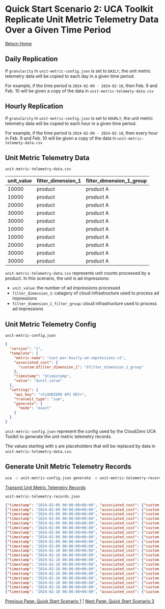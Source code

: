 # Quick Start Scenario 2: UCA Toolkit Replicate Unit Metric Telemetry Data Over a Given Time Period
[Return Home](./quick_start_unit_metric_telemetry.md)

## Daily Replication

If `granularity` in `unit-metric-config.json` is set to `DAILY`, the unit metric telemetry data will be copied to each day in a given time period.

For example, if the time period is `2024-02-09 - 2024-02-10`, then Feb. 9 and Feb. 10 will be given a copy of the data in `unit-metric-telemety-data.csv`

## Hourly Replication

If `granularity` in `unit-metric-config.json` is set to `HOURLY`, the unit metric telemetry data will be copied to each hour in a given time period.

For example, if the time period is `2024-02-09 - 2024-02-10`, then every hour in Feb. 9 and Feb. 10 will be given a copy of the data in `unit-metric-telemety-data.csv`

## Unit Metric Telemetry Data

`unit-metric-telemetry-data.csv`

| unit_value | filter_dimension_1 | filter_dimension_1_group |
|------------|--------------------|--------------------------|
| 10000      | product            | product A                |
| 10000      | product            | product A                |
| 20000      | product            | product A                |
| 30000      | product            | product A                |
| 30000      | product            | product A                |
| 10000      | product            | product A                |
| 10000      | product            | product A                |
| 20000      | product            | product A                |
| 30000      | product            | product A                |
| 30000      | product            | product A                |

`unit-metric-telemetry-data.csv` represents unit counts processed by a product. In this scenario, the unit is ad impressions:
  * `unit_value`: the number of ad impressions processed
  * `filter_dimension_1`: catagory of cloud infrastructure used to process ad impressions
  * `filter_dimension_1_filter_group`: cloud infrastructure used to process ad impressions

## Unit Metric Telemetry Config

`unit-metric-config.json`
```json
{
  "version": "1",
  "template": {
    "metric-name": "cost-per-hourly-ad-impressions-v1",
    "associated_cost": {
      "custom:$filter_dimension_1": "$filter_dimension_1_group"
    },
    "timestamp": "$timestamp",
    "value": "$unit_value"
  },
  "settings": {
    "api_key": "<CLOUDZERO API KEY>",
    "transmit_type": "sum",
    "generate": {
      "mode": "exact"
    }
  }
}
```
`unit-metric-config.json` represent the config used by the CloudZero UCA Toolkit to generate the unit metric telemetry records.

The values starting with `$` are placeholders that will be replaced by data in `unit-metric-telemetry-data.csv`.

## Generate Unit Metric Telemetry Records
```bash
uca -c unit-metric-config.json generate -o unit-metric-telemetry-records.json -i unit-metric-telemetry-data.csv -s 2024-02-09 -e 2024-02-10
```
[Transmit Unit Metric Telemetry Records](./quick_start_unit_metric_telemetry.md#transmit-unit-metric-telemetry-records)

`unit-metric-telemetry-records.json`
```json
{"timestamp": "2024-02-09 00:00:00+00:00", "associated_cost": {"custom:product": "product A"}, "metric-name": "cost-per-daily-ad-impressions-v1", "value": "10000.00"}
{"timestamp": "2024-02-09 00:00:00+00:00", "associated_cost": {"custom:product": "product A"}, "metric-name": "cost-per-daily-ad-impressions-v1", "value": "10000.00"}
{"timestamp": "2024-02-09 00:00:00+00:00", "associated_cost": {"custom:product": "product A"}, "metric-name": "cost-per-daily-ad-impressions-v1", "value": "20000.00"}
{"timestamp": "2024-02-09 00:00:00+00:00", "associated_cost": {"custom:product": "product A"}, "metric-name": "cost-per-daily-ad-impressions-v1", "value": "30000.00"}
{"timestamp": "2024-02-09 00:00:00+00:00", "associated_cost": {"custom:product": "product A"}, "metric-name": "cost-per-daily-ad-impressions-v1", "value": "30000.00"}
{"timestamp": "2024-02-09 00:00:00+00:00", "associated_cost": {"custom:product": "product A"}, "metric-name": "cost-per-daily-ad-impressions-v1", "value": "10000.00"}
{"timestamp": "2024-02-09 00:00:00+00:00", "associated_cost": {"custom:product": "product A"}, "metric-name": "cost-per-daily-ad-impressions-v1", "value": "10000.00"}
{"timestamp": "2024-02-09 00:00:00+00:00", "associated_cost": {"custom:product": "product A"}, "metric-name": "cost-per-daily-ad-impressions-v1", "value": "20000.00"}
{"timestamp": "2024-02-09 00:00:00+00:00", "associated_cost": {"custom:product": "product A"}, "metric-name": "cost-per-daily-ad-impressions-v1", "value": "30000.00"}
{"timestamp": "2024-02-09 00:00:00+00:00", "associated_cost": {"custom:product": "product A"}, "metric-name": "cost-per-daily-ad-impressions-v1", "value": "30000.00"}
{"timestamp": "2024-02-10 00:00:00+00:00", "associated_cost": {"custom:product": "product A"}, "metric-name": "cost-per-daily-ad-impressions-v1", "value": "10000.00"}
{"timestamp": "2024-02-10 00:00:00+00:00", "associated_cost": {"custom:product": "product A"}, "metric-name": "cost-per-daily-ad-impressions-v1", "value": "10000.00"}
{"timestamp": "2024-02-10 00:00:00+00:00", "associated_cost": {"custom:product": "product A"}, "metric-name": "cost-per-daily-ad-impressions-v1", "value": "20000.00"}
{"timestamp": "2024-02-10 00:00:00+00:00", "associated_cost": {"custom:product": "product A"}, "metric-name": "cost-per-daily-ad-impressions-v1", "value": "30000.00"}
{"timestamp": "2024-02-10 00:00:00+00:00", "associated_cost": {"custom:product": "product A"}, "metric-name": "cost-per-daily-ad-impressions-v1", "value": "30000.00"}
{"timestamp": "2024-02-10 00:00:00+00:00", "associated_cost": {"custom:product": "product A"}, "metric-name": "cost-per-daily-ad-impressions-v1", "value": "10000.00"}
{"timestamp": "2024-02-10 00:00:00+00:00", "associated_cost": {"custom:product": "product A"}, "metric-name": "cost-per-daily-ad-impressions-v1", "value": "10000.00"}
{"timestamp": "2024-02-10 00:00:00+00:00", "associated_cost": {"custom:product": "product A"}, "metric-name": "cost-per-daily-ad-impressions-v1", "value": "20000.00"}
{"timestamp": "2024-02-10 00:00:00+00:00", "associated_cost": {"custom:product": "product A"}, "metric-name": "cost-per-daily-ad-impressions-v1", "value": "30000.00"}
{"timestamp": "2024-02-10 00:00:00+00:00", "associated_cost": {"custom:product": "product A"}, "metric-name": "cost-per-daily-ad-impressions-v1", "value": "30000.00"}
```

[Previous Page: Quick Start Scenario 1](./scenario_1.md) | [Next Page: Quick Start Scenario 3](./scenario_3.md)
